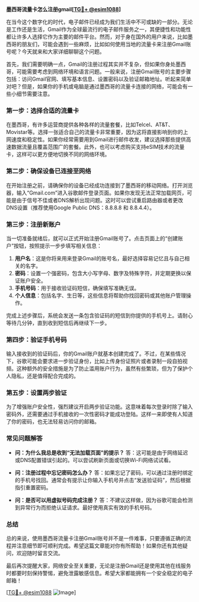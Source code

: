 **墨西哥流量卡怎么注册gmail[[TG💪+ @esim1088](https://t.me/s/esim1088)]**

在当今这个数字化的时代，电子邮件已经成为我们生活中不可或缺的一部分。无论是工作还是生活，Gmail作为全球最流行的电子邮件服务之一，其便捷性和功能性都让许多人选择它作为主要的邮件平台。然而，对于身在国外的用户来说，比如墨西哥的朋友们，可能会遇到一些麻烦，比如如何使用当地的流量卡来注册Gmail账号呢？今天就来和大家详细聊聊这个问题。

首先，我们需要明确一点，Gmail的注册过程其实并不复杂，但如果你身处墨西哥，可能需要考虑到网络环境和语言问题。一般来说，注册Gmail账号的主要步骤包括：访问Gmail官网、填写基本信息、设置密码以及验证邮箱地址。听起来简单对吧？但是，如果你的手机或电脑是通过墨西哥的流量卡连接的网络，可能会有一些小细节需要注意。

### **第一步：选择合适的流量卡**

在墨西哥，有许多运营商提供各种各样的流量套餐，比如Telcel、AT&T、Movistar等。选择一张适合自己的流量卡非常重要，因为这将直接影响到你的上网速度和稳定性。如果你经常需要用到Gmail进行邮件收发，建议选择那些提供高速数据流量且覆盖范围广的套餐。此外，也可以考虑购买支持eSIM技术的流量卡，这样可以更方便地切换不同的网络环境。

### **第二步：确保设备已连接至网络**

在开始注册之前，请确保你的设备已经成功连接到了墨西哥的移动网络。打开浏览器，输入“Gmail.com”进入谷歌邮件登录页面。如果你发现无法正常加载网页，可能是由于信号不佳或者DNS解析出现问题。这时可以尝试重启路由器或者更改DNS设置（推荐使用Google Public DNS：8.8.8.8 和 8.8.4.4）。

### **第三步：注册新账户**

当一切准备就绪后，就可以正式开始注册Gmail账号了。点击页面上的“创建账户”按钮，按照提示一步步填写相关信息：

1. **用户名**：这是你将来用来登录Gmail的账号名，最好选择容易记忆且与自己相关的名字。
2. **密码**：设置一个强密码，包含大小写字母、数字及特殊字符，并定期更换以保证账户安全。
3. **手机号码**：用于接收验证码短信，确保填写准确无误。
4. **个人信息**：包括名字、生日等，这些信息将帮助你找回密码或其他账户管理操作。

完成上述步骤后，系统会发送一条包含验证码的短信到你提供的手机号上。请耐心等待几分钟，直到收到短信后再继续下一步。

### **第四步：验证手机号码**

输入接收到的验证码后，你的Gmail账户就基本创建完成了。不过，在某些情况下，谷歌可能会要求进一步验证身份，比如上传身份证照片或者录制一段自拍视频。这种额外的安全措施是为了防止滥用账户行为，虽然有些繁琐，但为了保护个人隐私，还是值得配合完成的。

### **第五步：设置两步验证**

为了增强账户安全性，强烈建议开启两步验证功能。这意味着每次登录时除了输入密码外，还需要通过手机接收的一次性密码才能成功登陆。这样一来即使有人知道了你的密码，也无法轻易访问你的邮箱。

### **常见问题解答**

- **问：为什么我总是收到“无法加载页面”的提示？**
  答：这可能是由于网络延迟或DNS配置错误引起的。可以尝试刷新页面或切换Wi-Fi网络试试看。

- **问：注册过程中忘记密码怎么办？**
  答：如果忘记了密码，可以通过注册时绑定的手机号找回。通常会有提示让你输入手机号并点击“发送验证码”，然后根据指引重置密码。

- **问：是否可以用虚拟号码完成注册？**
  答：不建议这样做，因为谷歌可能会检测到异常行为而拒绝认证请求。最好使用真实有效的手机号码。

### **总结**

总的来说，使用墨西哥流量卡注册Gmail账号并不是一件难事，只要遵循正确的流程并注意细节即可顺利完成。希望这篇文章能对你有所帮助！如果你还有其他疑问，欢迎随时留言交流。

最后再次提醒大家，网络安全至关重要，无论是注册Gmail还是使用其他在线服务时都要时刻保持警惕，避免泄露敏感信息。希望大家都能拥有一个安全稳定的电子邮箱！

[[TG💪+ @esim1088](https://t.me/s/esim1088) ![Image](https://i.postimg.cc/4NQfJmqS/Snipaste-2025-05-13-00-14-12.png)]